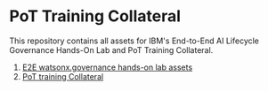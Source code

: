 # PoT Training Collateral

This repository contains all assets for IBM's End-to-End AI Lifecycle Governance Hands-On Lab and PoT Training Collateral.  

 1. [E2E watsonx.governance hands-on lab assets](https://github.com/haneen-bakbak/wxgovernance-hands-on-lab/tree/c4a14eba51d834917cea4d3b2ab40a470aac9fc3/WxG%20E2E%20Hands-On%20Lab%20Assets) 
 2. [PoT training Collateral]([https://github.com/haneen-bakbak/wxgovernance-hands-on-lab/tree/c4a14eba51d834917cea4d3b2ab40a470aac9fc3/WxG%20E2E%20Hands-On%20Lab%20Assets](https://github.com/haneen-bakbak/wxgovernance-hands-on-lab/tree/c4a14eba51d834917cea4d3b2ab40a470aac9fc3/PoT%20Training%20Collateral))

